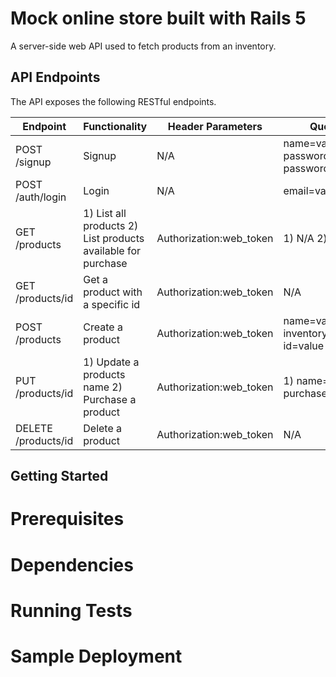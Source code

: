 # Mock online store built with Rails 5

A server-side web API used to fetch products from an inventory.

## API Endpoints

The API exposes the following RESTful endpoints. 

| Endpoint | Functionality | Header Parameters | Query Parameters
| --- | --- | --- | --- | 
| POST /signup | Signup | N/A| name=value email=value password=value password_confirmation=value
| POST /auth/login | Login | N/A | email=value password=value
| GET /products | 1) List all products 2) List products available for purchase| Authorization:web_token| 1) N/A 2) available=true
| GET /products/id | Get a product with a specific id | Authorization:web_token | N/A |
| POST /products | Create a product | Authorization:web_token | name=value price=value inventory_count=value id=value
| PUT /products/id | 1) Update a products name 2) Purchase a product | Authorization:web_token | 1) name=value 2) purchase=true
| DELETE /products/id | Delete a product | Authorization:web_token | N/A

## Getting Started

# Prerequisites

# Dependencies

# Running Tests

# Sample Deployment 




